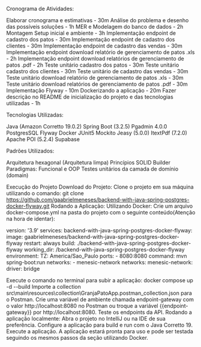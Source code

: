 Cronograma de Atividades:

Elaborar cronograma e estimativas - 30m
Análise do problema e desenho das possíveis soluções - 1h
MER e Modelagem do banco de dados - 2h
Montagem Setup inicial e ambiente - 3h
Implementação endpoint de cadastro dos patos - 30m
Implementação endpoint de cadastro dos clientes - 30m
Implementação endpoint de cadastro das vendas - 30m
Implementação endpoint download relatório de gerenciamento de patos .xls - 2h
Implementação endpoint download relatórios de gerenciamento de patos .pdf - 2h
Teste unitário cadastro dos patos - 30m
Teste unitário cadastro dos clientes - 30m
Teste unitário de cadastro das vendas - 30m
Teste unitário download relatório de gerenciamento de patos .xls - 30m
Teste unitário download relatórios de gerenciamento de patos .pdf - 30m
Implementação Flyway - 10m
Dockerizando a aplicação - 20m
Fazer descrição no README de inicialização do projeto e das tecnologias utilizadas - 1h

Tecnologias Utilizadas:

Java (Amazon Corretto 19.0.2)
Spring Boot (3.2.5)
Pgadmin 4.0.0
PostgresSQL
Flyway
Docker
JUnit5
Mockito
Jeasy (5.0.0)
ItextPdf (7.2.0)
Apache POI (5.2.4)
Supabase

Padrões Utilizados:

Arquitetura hexagonal (Arquitetura limpa)
Princípios SOLID
Builder
Paradigmas: Funcional e OOP
Testes unitários da camada de domínio (domain)

Execução do Projeto
  Download do Projeto:
    Clone o projeto em sua máquina utilizando o comando:
      git clone https://github.com/gaabrielmeneses/backend-with-java-spring-postgres-docker-flyway.git
Rodando a Aplicação:
  Utilizando Docker:
    Crie um arquivo docker-compose.yml na pasta do projeto com o seguinte conteúdo(Atenção na hora de identar):

version: '3.9'
services:
  backend-with-java-spring-postgres-docker-flyway:
    image: gaabrielmeneses/backend-with-java-spring-postgres-docker-flyway
    restart: always
    build: ./backend-with-java-spring-postgres-docker-flyway
    working_dir: /backend-with-java-spring-postgres-docker-flyway
    environment:
      TZ: America/Sao_Paulo
    ports:
      - 8080:8080
    command: mvn spring-boot:run
    networks:
      - menesic-network
networks:
  menesic-network:
    driver: bridge


  Execute o comando no terminal para subir a aplicação:
  docker compose up -d --build
  Importe a collection src\main\resources\collection\GranjaPatoApp.postman_collection.json para o Postman.
  Crie uma variável de ambiente chamada endpoint-gateway com o valor http://localhost:8080 no Postman ou troque a variável {{endpoint-gateway}} por http://localhost:8080.
  Teste os endpoints da API.
Rodando a aplicação localmente:
  Abra o projeto no IntelliJ ou na IDE de sua preferência.
  Configure a aplicação para build e run com o Java Corretto 19.
  Execute a aplicação.
  A aplicação estará pronta para uso e pode ser testada seguindo os mesmos passos da seção utilizando Docker.
